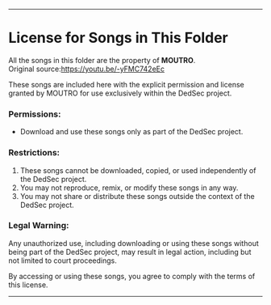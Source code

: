 ---

# License for Songs in This Folder  

All the songs in this folder are the property of **MOUTRO**.  
Original source:https://youtu.be/-yFMC742eEc  

These songs are included here with the explicit permission and license granted by MOUTRO for use exclusively within the DedSec project.  

### Permissions:  
- Download and use these songs only as part of the DedSec project.  

### Restrictions:  
1. These songs cannot be downloaded, copied, or used independently of the DedSec project.  
2. You may not reproduce, remix, or modify these songs in any way.  
3. You may not share or distribute these songs outside the context of the DedSec project.  

### Legal Warning:  
Any unauthorized use, including downloading or using these songs without being part of the DedSec project, may result in legal action, including but not limited to court proceedings.  

By accessing or using these songs, you agree to comply with the terms of this license.  

--- 